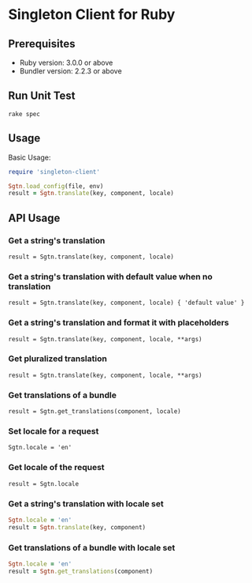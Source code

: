 # Singleton Client for Ruby

## Prerequisites
- Ruby version: 3.0.0 or above
- Bundler version: 2.2.3 or above

## Run Unit Test
`rake spec`

## Usage

Basic Usage:

```ruby
require 'singleton-client'

Sgtn.load_config(file, env)
result = Sgtn.translate(key, component, locale)
```
## API Usage

### Get a string's translation
`result = Sgtn.translate(key, component, locale)`

### Get a string's translation with default value when no translation
`result = Sgtn.translate(key, component, locale) { 'default value' }`

### Get a string's translation and format it with placeholders
`result = Sgtn.translate(key, component, locale, **args)`

### Get pluralized translation
`result = Sgtn.translate(key, component, locale, **args)`

### Get translations of a bundle
`result = Sgtn.get_translations(component, locale)`

### Set locale for a request
`Sgtn.locale = 'en'`

### Get locale of the request
`result = Sgtn.locale`

### Get a string's translation with locale set
```ruby
Sgtn.locale = 'en'
result = Sgtn.translate(key, component)
```

### Get translations of a bundle with locale set
```ruby
Sgtn.locale = 'en'
result = Sgtn.get_translations(component)
```
